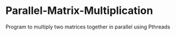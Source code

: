 # Parallel-Matrix-Multiplication
Program to multiply two matrices together in parallel using Pthreads
